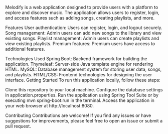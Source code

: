 Melodify is a web application designed to provide users with a platform to explore and discover music. The application allows users to register, login, and access features such as adding songs, creating playlists, and more.

Features
User authentication: Users can register, login, and logout securely.
Song management: Admin users can add new songs to the library and view existing songs.
Playlist management: Admin users can create playlists and view existing playlists.
Premium features: Premium users have access to additional features.

Technologies Used
Spring Boot: Backend framework for building the application.
Thymeleaf: Server-side Java template engine for rendering HTML.
MySQL: Database management system for storing user data, songs, and playlists.
HTML/CSS: Frontend technologies for designing the user interface.
Getting Started
To run this application locally, follow these steps:

Clone this repository to your local machine.
Configure the database settings in application.properties.
Run the application using Spring Tool Suite or by executing mvn spring-boot:run in the terminal.
Access the application in your web browser at http://localhost:8080.

Contributing
Contributions are welcome! If you find any issues or have suggestions for improvements, please feel free to open an issue or submit a pull request.
